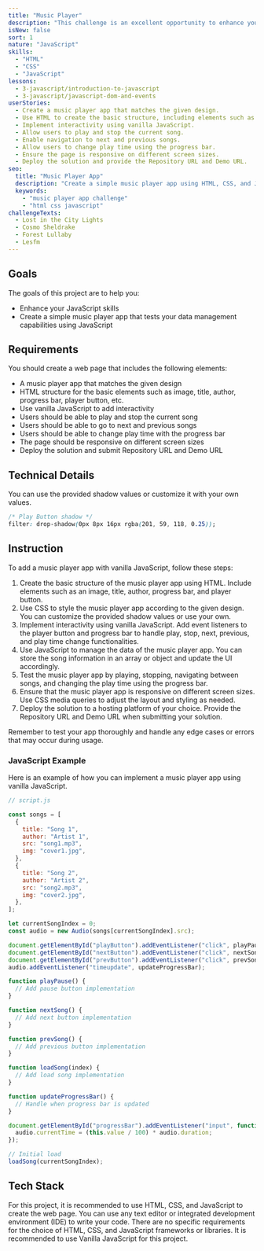 ```yaml
---
title: "Music Player"
description: "This challenge is an excellent opportunity to enhance your JavaScript skills by creating a simple music player app that tests your data management capabilities using JavaScript."
isNew: false
sort: 1
nature: "JavaScript"
skills:
  - "HTML"
  - "CSS"
  - "JavaScript"
lessons:
  - 3-javascript/introduction-to-javascript
  - 3-javascript/javascript-dom-and-events
userStories:
  - Create a music player app that matches the given design.
  - Use HTML to create the basic structure, including elements such as image, title, author, progress bar, and player button.
  - Implement interactivity using vanilla JavaScript.
  - Allow users to play and stop the current song.
  - Enable navigation to next and previous songs.
  - Allow users to change play time using the progress bar.
  - Ensure the page is responsive on different screen sizes.
  - Deploy the solution and provide the Repository URL and Demo URL.
seo:
  title: "Music Player App"
  description: "Create a simple music player app using HTML, CSS, and JavaScript. Enhance your JavaScript skills and test your data management capabilities. This project will help you practice HTML, CSS, and JavaScript, as well as improve your ability to create interactive web applications. By deploying the solution and submitting the Repository URL and Demo URL, you will gain experience in sharing your work with others."
  keywords:
    - "music player app challenge"
    - "html css javascript"
challengeTexts:
  - Lost in the City Lights
  - Cosmo Sheldrake
  - Forest Lullaby
  - Lesfm
---
```


## Goals

The goals of this project are to help you:

- Enhance your JavaScript skills
- Create a simple music player app that tests your data management capabilities using JavaScript

## Requirements

You should create a web page that includes the following elements:

- A music player app that matches the given design
- HTML structure for the basic elements such as image, title, author, progress bar, player button, etc.
- Use vanilla JavaScript to add interactivity
- Users should be able to play and stop the current song
- Users should be able to go to next and previous songs
- Users should be able to change play time with the progress bar
- The page should be responsive on different screen sizes
- Deploy the solution and submit Repository URL and Demo URL

## Technical Details

You can use the provided shadow values or customize it with your own values.

```css
/* Play Button shadow */
filter: drop-shadow(0px 8px 16px rgba(201, 59, 118, 0.25));
```

## Instruction

To add a music player app with vanilla JavaScript, follow these steps:

1. Create the basic structure of the music player app using HTML. Include elements such as an image, title, author, progress bar, and player button.
2. Use CSS to style the music player app according to the given design. You can customize the provided shadow values or use your own.
3. Implement interactivity using vanilla JavaScript. Add event listeners to the player button and progress bar to handle play, stop, next, previous, and play time change functionalities.
4. Use JavaScript to manage the data of the music player app. You can store the song information in an array or object and update the UI accordingly.
5. Test the music player app by playing, stopping, navigating between songs, and changing the play time using the progress bar.
6. Ensure that the music player app is responsive on different screen sizes. Use CSS media queries to adjust the layout and styling as needed.
7. Deploy the solution to a hosting platform of your choice. Provide the Repository URL and Demo URL when submitting your solution.

Remember to test your app thoroughly and handle any edge cases or errors that may occur during usage.

### JavaScript Example

Here is an example of how you can implement a music player app using vanilla JavaScript.

```javascript
// script.js

const songs = [
  {
    title: "Song 1",
    author: "Artist 1",
    src: "song1.mp3",
    img: "cover1.jpg",
  },
  {
    title: "Song 2",
    author: "Artist 2",
    src: "song2.mp3",
    img: "cover2.jpg",
  },
];

let currentSongIndex = 0;
const audio = new Audio(songs[currentSongIndex].src);

document.getElementById("playButton").addEventListener("click", playPause);
document.getElementById("nextButton").addEventListener("click", nextSong);
document.getElementById("prevButton").addEventListener("click", prevSong);
audio.addEventListener("timeupdate", updateProgressBar);

function playPause() {
  // Add pause button implementation
}

function nextSong() {
  // Add next button implementation
}

function prevSong() {
  // Add previous button implementation
}

function loadSong(index) {
  // Add load song implementation
}

function updateProgressBar() {
  // Handle when progress bar is updated
}

document.getElementById("progressBar").addEventListener("input", function () {
  audio.currentTime = (this.value / 100) * audio.duration;
});

// Initial load
loadSong(currentSongIndex);
```

## Tech Stack

For this project, it is recommended to use HTML, CSS, and JavaScript to create the web page. You can use any text editor or integrated development environment (IDE) to write your code. There are no specific requirements for the choice of HTML, CSS, and JavaScript frameworks or libraries. It is recommended to use Vanilla JavaScript for this project.
